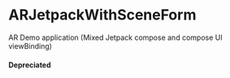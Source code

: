# ARJetpackWithSceneForm
AR Demo application (Mixed Jetpack compose and compose UI viewBinding)

#### Depreciated 
